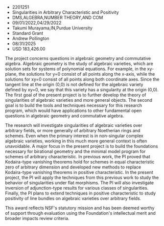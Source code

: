 
* 2201251
* Singularities in Arbitrary Characteristic and Positivity
* DMS,ALGEBRA,NUMBER THEORY,AND COM
* 09/01/2022,04/29/2022
* Takumi Murayama,IN,Purdue University
* Standard Grant
* Andrew Pollington
* 08/31/2025
* USD 183,426.00

The project concerns questions in algebraic geometry and commutative algebra.
Algebraic geometry is the study of algebraic varieties, which are solution sets
for systems of polynomial equations. For example, in the xy-plane, the solutions
for y=0 consist of all points along the x-axis, while the solutions for xy=0
consist of all points along both coordinate axes. Since the tangent line at the
origin (0,0) is not defined for the algebraic variety defined by xy=0, we say
that this variety has a singularity at the origin (0,0). The first goal of the
present project is to further develop the theory of singularities of algebraic
varieties and more general objects. The second goal is to build the tools and
techniques necessary for this research program, which would have applications to
other fundamental open questions in algebraic geometry and commutative algebra.

The research will investigate singularities of algebraic varieties over
arbitrary fields, or more generally of arbitrary Noetherian rings and schemes.
Even when the primary interest is in non-singular complex algebraic varieties,
working in this much more general context is often unavoidable. A major focus in
the present project is to build the foundations necessary for birational
geometry and the minimal model program for schemes of arbitrary characteristic.
In previous work, the PI proved that Kodaira-type vanishing theorems hold for
schemes in equal characteristic zero of arbitrary dimension and developed new
methods to replace Kodaira-type vanishing theorems in positive characteristic.
In the present project, the PI will apply the techniques from this previous work
to study the behavior of singularities under flat morphisms. The PI will also
investigate inversion of adjunction-type results for various classes of
singularities. Finally, the PI plans to extend techniques in positive
characteristic to study positivity of line bundles on algebraic varieties over
arbitrary fields.

This award reflects NSF's statutory mission and has been deemed worthy of
support through evaluation using the Foundation's intellectual merit and broader
impacts review criteria.
